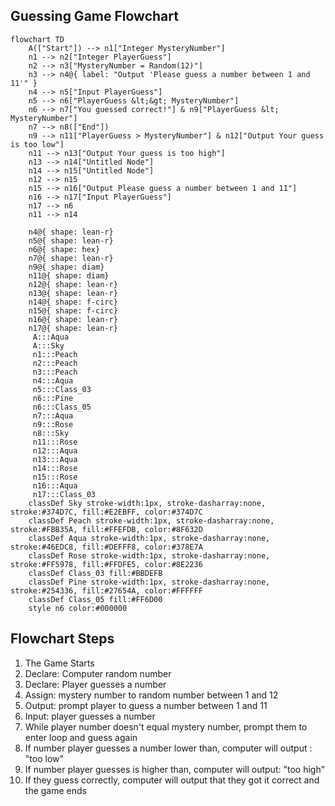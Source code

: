 ## Guessing Game Flowchart

```mermaid
flowchart TD
    A(["Start"]) --> n1["Integer MysteryNumber"]
    n1 --> n2["Integer PlayerGuess"]
    n2 --> n3["MysteryNumber = Random(12)"]
    n3 --> n4@{ label: "Output 'Please guess a number between 1 and 11'" }
    n4 --> n5["Input PlayerGuess"]
    n5 --> n6["PlayerGuess &lt;&gt; MysteryNumber"]
    n6 --> n7["You guessed correct!"] & n9["PlayerGuess &lt; MysteryNumber"]
    n7 --> n8(["End"])
    n9 --> n11["PlayerGuess > MysteryNumber"] & n12["Output Your guess is too low"]
    n11 --> n13["Output Your guess is too high"]
    n13 --> n14["Untitled Node"]
    n14 --> n15["Untitled Node"]
    n12 --> n15
    n15 --> n16["Output Please guess a number between 1 and 11"]
    n16 --> n17["Input PlayerGuess"]
    n17 --> n6
    n11 --> n14

    n4@{ shape: lean-r}
    n5@{ shape: lean-r}
    n6@{ shape: hex}
    n7@{ shape: lean-r}
    n9@{ shape: diam}
    n11@{ shape: diam}
    n12@{ shape: lean-r}
    n13@{ shape: lean-r}
    n14@{ shape: f-circ}
    n15@{ shape: f-circ}
    n16@{ shape: lean-r}
    n17@{ shape: lean-r}
     A:::Aqua
     A:::Sky
     n1:::Peach
     n2:::Peach
     n3:::Peach
     n4:::Aqua
     n5:::Class_03
     n6:::Pine
     n6:::Class_05
     n7:::Aqua
     n9:::Rose
     n8:::Sky
     n11:::Rose
     n12:::Aqua
     n13:::Aqua
     n14:::Rose
     n15:::Rose
     n16:::Aqua
     n17:::Class_03
    classDef Sky stroke-width:1px, stroke-dasharray:none, stroke:#374D7C, fill:#E2EBFF, color:#374D7C
    classDef Peach stroke-width:1px, stroke-dasharray:none, stroke:#FBB35A, fill:#FFEFDB, color:#8F632D
    classDef Aqua stroke-width:1px, stroke-dasharray:none, stroke:#46EDC8, fill:#DEFFF8, color:#378E7A
    classDef Rose stroke-width:1px, stroke-dasharray:none, stroke:#FF5978, fill:#FFDFE5, color:#8E2236
    classDef Class_03 fill:#BBDEFB
    classDef Pine stroke-width:1px, stroke-dasharray:none, stroke:#254336, fill:#27654A, color:#FFFFFF
    classDef Class_05 fill:#FF6D00
    style n6 color:#000000

```

## Flowchart Steps
1. The Game Starts  
2. Declare: Computer random number  
3. Declare: Player guesses a number     
4. Assign: mystery number to random number between 1 and 12  
5. Output: prompt player to guess a number between 1 and 11  
6. Input: player guesses a number   
7. While player number doesn't equal mystery number, prompt them to enter loop and guess again
8. If number player guesses a number lower than, computer will output : "too low"
9. If number player guesses is higher than, computer will output: "too high" 
10. If they guess correctly, computer will output that they got it correct and the game ends  




